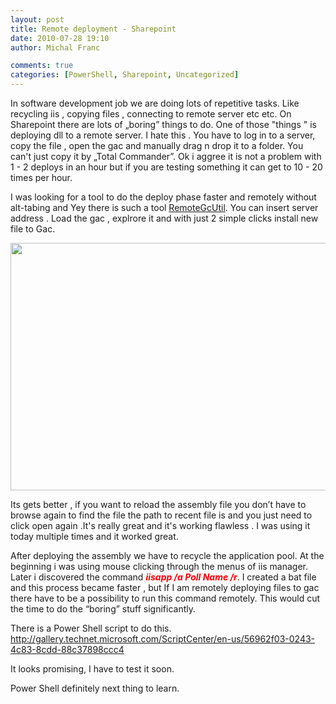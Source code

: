 ```yaml
---
layout: post
title: Remote deployment - Sharepoint
date: 2010-07-28 19:10
author: Michal Franc

comments: true
categories: [PowerShell, Sharepoint, Uncategorized]
---
```

In software development job we are doing lots of repetitive tasks. Like recycling iis , copying files , connecting to remote server etc etc. On Sharepoint there are lots of „boring” things to do. One of those "things " is deploying dll to a remote server. I hate this . You have to log in to a server,  copy the file , open the gac and manually drag n drop it to a folder. You can't just copy it by  „Total Commander”.
Ok i aggree it is not a problem with 1 - 2 deploys in an hour but if you are testing something it can get to 10 - 20 times per hour.

I was looking for a tool to do the deploy phase faster and remotely without alt-tabing and Yey  there is such a tool <a href="//remotegacutil.codeplex.com/”">RemoteGcUtil</a>. You can insert server address . Load the gac , explrore it and with just 2 simple clicks install new file to Gac.

<a href="http://lammichalfranc.files.wordpress.com/2010/07/rg1.png"><img class="aligncenter size-full wp-image-456" title="rg" src="http://lammichalfranc.files.wordpress.com/2010/07/rg1.png" alt="" width="632" height="396" /></a>

Its gets better , if you want to reload the assembly file you don’t have to browse again to find the file the path to recent file is and you just need to click open again .It's really great and it's working flawless . I was using it today multiple times and it worked great.

After deploying the assembly we have to recycle the application pool. At the beginning i was using mouse clicking through the menus of iis manager. Later i discovered the  command<em><span style="color:#ff0000;"> </span></em><strong><em><span style="color:#ff0000;">iisapp /a Poll Name  /r</span></em></strong>. I created a bat file and this process became faster , but If I am remotely deploying files to gac there have to be a possibility to run this command remotely. This would cut the time to do the “boring” stuff significantly.

There is a Power Shell script to do this.
http://gallery.technet.microsoft.com/ScriptCenter/en-us/56962f03-0243-4c83-8cdd-88c37898ccc4

It looks promising, I have to test it soon.

Power Shell definitely next thing to learn.

